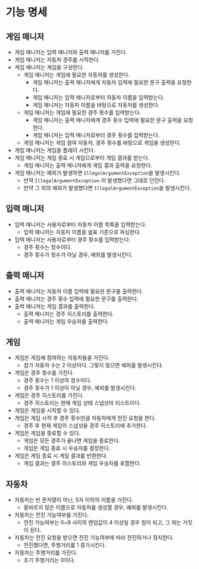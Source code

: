 # 기능 명세

## 게임 매니저

- 게임 매니저는 입력 매니저와 출력 매니저를 가진다.
- 게임 매니저는 자동차 경주를 시작한다.
- 게임 매니저는 게임을 구성한다.
    - 게임 매니저는 게임에 필요한 자동차를 생성한다.
        - 게임 매니저는 출력 매니저에게 자동차 입력에 필요한 문구 출력을 요청한다.
        - 게임 매니저는 입력 매니저로부터 자동차 이름을 입력받는다.
        - 게임 매니저는 자동차 이름을 바탕으로 자동차를 생성한다.
    - 게임 매니저는 게임에 필요한 경주 횟수를 입력받는다.
        - 게임 매니저는 출력 매니저에게 경주 횟수 입력에 필요한 문구 출력을 요청한다.
        - 게임 매니저는 입력 매니저로부터 경주 횟수를 입력받는다.
    - 게임 매니저는 게임 참여 자동차, 경주 횟수를 바탕으로 게임을 생성한다.
- 게임 매니저는 게임을 플레이 시킨다.
- 게임 매니저는 게임 종료 시 게임으로부터 게임 결과를 받는다.
    - 게임 매니저는 출력 매니저에게 게임 결과 출력을 요청한다.
- 게임 매니저는 예외가 발생하면 `IllegalArgumentException`을 발생시킨다.
    - 만약 `IllegalArgumentException` 이 발생했다면 그대로 던진다.
    - 만약 그 외의 예외가 발생했다면 `IllegalArgumentException`을 발생시킨다.

## 입력 매니저

- 입력 매니저는 사용자로부터 자동차 이름 목록을 입력받는다.
    - 입력 매니저는 자동차 이름을 쉼표 기준으로 파싱한다.
- 입력 매니저는 사용자로부터 경주 횟수를 입력받는다.
    - 경주 횟수는 정수이다.
    - 경주 횟수가 정수가 아닐 경우, 예외를 발생시킨다.

## 출력 매니저

- 출력 매니저는 자동차 이름 입력에 필요한 문구를 출력한다.
- 출력 매니저는 경주 횟수 입력에 필요한 문구를 출력한다.
- 출력 매니저는 게임 결과를 출력한다.
    - 출력 매니저는 경주 히스토리를 출력한다.
    - 출력 매니저는 게임 우승자를 출력한다.

## 게임

- 게임은 게임에 참여하는 자동차들을 가진다.
    - 참가 자동차 수는 2 이상이다. 그렇지 않으면 예외를 발생시킨다.
- 게임은 경주 횟수를 가진다.
    - 경주 횟수는 1 이상의 정수이다.
    - 경주 횟수가 1 이상이 아닐 경우, 예외를 발생시킨다.
- 게임은 경주 히스토리를 가진다.
    - 경주 히스토리는 현재 게임 상태 스냅샷의 리스트이다.
- 게임은 게임을 시작할 수 있다.
- 게임은 게임 시작 후 경주 횟수만큼 자동차에게 전진 요청을 한다.
    - 경주 후 현재 게임의 스냅샷을 경주 히스토리에 추가한다.
- 게임은 게임을 종료할 수 있다.
    - 게임은 모든 경주가 끝나면 게임을 종료한다.
    - 게임은 게임 종료 시 우승자를 결정한다.
- 게임은 게임 종료 시 게임 결과를 반환한다.
    - 게임 결과는 경주 히스토리와 게임 우승자를 포함한다.

## 자동차

- 자동차는 빈 문자열이 아닌, 5자 이하의 이름을 가진다.
    - 올바르지 않은 이름으로 자동차를 생성할 경우, 예외를 발생시킨다.
- 자동차는 전진 가능여부를 가진다.
    - 전진 가능여부는 0~9 사이의 랜덤값이 4 이상일 경우 참이 되고, 그 외는 거짓이 된다.
- 자동차는 전진 요청을 받으면 전진 가능여부에 따라 전진하거나 정지한다.
    - 전진했다면, 주행거리를 1 증가시킨다.
- 자동차는 주행거리를 가진다.
    - 초기 주행거리는 0이다.
